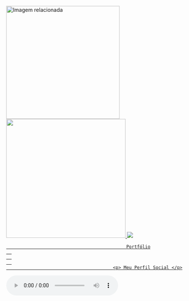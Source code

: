 
<html>
<head>
<img class="irc_mi" src="https://ctovision.com/wp-content/uploads/daftpunktocat-thomas.gif" onload="typeof google==='object'&amp;&amp;google.aft&amp;&amp;google.aft(this)" width="304" height="304" style="margin-top: 25px;" alt="Imagem relacionada">
  
  
  
  
  
  
<a href="https://www.linkedin.com/in/clevertonkley//" title="Photo Editing">
<img border="0" data-original-height="281" data-original-width="281" height="320" src="https://1.bp.blogspot.com/-Hkc0p45h4OA/W1nKJiMqksI/AAAAAAAAElY/S8wcr0wqooYqxOdOag25HVyxKdP3laTxgCLcBGAs/s320/bloggif_5b59c773651dc.gif" width="320">









<body>
  
    
 
 

                                            
                                            
  <img border="0" data-original-height="5" data-original-width="10" src="https://4.bp.blogspot.com/-kw5eCkPxEyE/W1nf2wmk5gI/AAAAAAAAElw/akE4uMFfqDI-EjhGetfq4tHSscBRC-jagCLcBGAs/s1600/eu%2Bfoto.gif">  
                                          









 
 
 
                                                 Portfólio
      
      
      
                                            <p> Meu Perfil Social </p>
                                            
                                            

<div class="well code_preview"><audio controls=""><source src="/assets_tutorials/media/Loreena_Mckennitt_Snow_56bit.mp3" type="audio/mpeg"><source src="/assets_tutorials/media/Loreena_Mckennitt_Snow_56bit.ogg" type="audio/ogg"> Seu navegador não suporta áudio tag.</audio></div>
